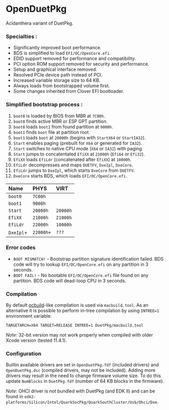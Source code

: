 # OpenDuetPkg

Acidanthera variant of DuetPkg.

### Specialties :

- Significantly improved boot performance.
- BDS is simplified to load `EFI/OC/OpenCore.efi`.
- EDID support removed for performance and compatibility.
- PCI option ROM support removed for security and performance.
- Setup and graphical interface removed.
- Resolved PCIe device path instead of PCI.
- Increased variable storage size to 64 KB.
- Always loads from bootstrapped volume first.
- Some changes inherited from Clover EFI bootloader.

### Simplified bootstrap process :

1. `boot0` is loaded by BIOS from MBR at `7C00h`.
2. `boot0` finds active MBR or ESP GPT partition.
3. `boot0` loads `boot1` from found partition at `9000h`.
4. `boot1` finds `boot` file at partition root.
5. `boot1` loads `boot` at `20000h` (begins with `StartX64` or `StartIA32`).
6. `Start` enables paging (prebuilt for `X64` or generated for `IA32`).
7. `Start` switches to native CPU mode (`X64` or `IA32`) with paging.
8. `Start` jumps to concatentated `EfiXX` at `21000h` (`Efi64` or `Efi32`).
9. `EfiXX` loads `EfiLdr` (concatenated after `EfiXX`) at `10000h`.
10. `EfiLdr` decompresses and maps `DUETFV`, `DxeIpl`, `DxeCore`.
11. `EfiLdr` jumps to `DxeIpl`, which starts `DxeCore` from `DUETFV`.
12. `DxeCore` starts BDS, which loads `EFI/OC/OpenCore.efi`.

| Name      | PHYS      | VIRT     |
| :-------- | :-------- | :------- |
| `boot0`   | `7C00h`   |          |
| `boot1`   | `9000h`   |          |
| `Start`   | `20000h`  | `20000h` |
| `EfiXX`    | `21000h`  | `21000h` |
| `EfiLdr`   | `22000h`  | `10000h` |
| `DxeIpl`+ | `22000h+` | `???`    |

### Error codes

- `BOOT MISMATCH!` - Bootstrap partition signature identification failed.
    BDS code will try to lookup `EFI/OC/OpenCore.efi` on any partition in 3 seconds.
- `BOOT FAIL!` - No bootable `EFI/OC/OpenCore.efi` file found on any partition.
    BDS code will dead-loop CPU in 3 seconds.

### Compilation

By default [ocbuild](https://github.com/acidanthera/ocbuild)-like compilation is used via `macbuild.tool`.
As an alternative it is possible to perform in-tree compilation by using `INTREE=1` environment variable:

```
TARGETARCH=X64 TARGET=RELEASE INTREE=1 DuetPkg/macbuild.tool
```

*Note*: 32-bit version may not work properly when compiled with older Xcode version (tested 11.4.1).

### Configuration

Builtin available drivers are set in `OpenDuetPkg.fdf` (included drivers) and `OpenDuetPkg.dsc`
(compiled drivers, may not be included). Adding more drivers may result in the need to
change firmware volume size. To do this update `NumBlocks` in `DuetPkg.fdf`
(number of 64 KB blocks in the firmware).

*Note*: OHCI driver is not bundled with DuetPkg (and EDK II) and can be found in
`edk2-platforms/Silicon/Intel/QuarkSocPkg/QuarkSouthCluster/Usb/Ohci/Dxe`.
